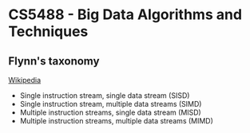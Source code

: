 # CS5488 - Big Data Algorithms and Techniques

## Flynn's taxonomy

[Wikipedia](https://en.wikipedia.org/wiki/Flynn%27s_taxonomy)

- Single instruction stream, single data stream (SISD)
- Single instruction stream, multiple data streams (SIMD)
- Multiple instruction streams, single data stream (MISD)
- Multiple instruction streams, multiple data streams (MIMD)




